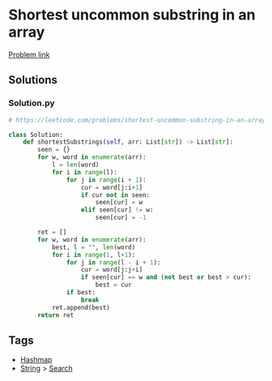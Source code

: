 # Shortest uncommon substring in an array

[Problem link](https://leetcode.com/problems/shortest-uncommon-substring-in-an-array/)

## Solutions


### Solution.py
```py
# https://leetcode.com/problems/shortest-uncommon-substring-in-an-array/

class Solution:
    def shortestSubstrings(self, arr: List[str]) -> List[str]:
        seen = {}
        for w, word in enumerate(arr):
            l = len(word)
            for i in range(l):
                for j in range(i + 1):
                    cur = word[j:i+1]
                    if cur not in seen:
                        seen[cur] = w
                    elif seen[cur] != w:
                        seen[cur] = -1

        ret = []
        for w, word in enumerate(arr):
            best, l = "", len(word)
            for i in range(1, l+1):
                for j in range(l - i + 1):
                    cur = word[j:j+i]
                    if seen[cur] == w and (not best or best > cur):
                        best = cur
                if best:
                    break
            ret.append(best)
        return ret
```
## Tags

* [Hashmap](/README.md#Hashmap)
* [String](/README.md#String) > [Search](/README.md#String-Search)
